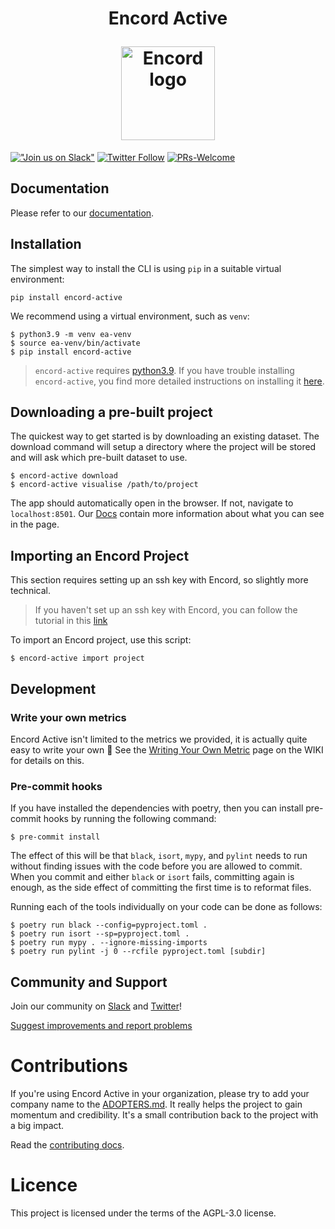 <h1 align="center">
  <p align="center">Encord Active</p>
  <a href="https://encord.com"><img src="src/encord_active/app/assets/encord_2_02.png" width="150" alt="Encord logo"/></a>
</h1>

[!["Join us on
Slack"](https://img.shields.io/badge/Slack-4A154B?logo=slack&logoColor=white)][join-slack] [![Twitter
Follow](https://img.shields.io/twitter/follow/encord_team?label=%40encord_team&style=social)][twitter-url]
[![PRs-Welcome][contribute-image]][contribute-url]

## Documentation

Please refer to our [documentation][encord-active-docs].

## Installation

The simplest way to install the CLI is using `pip` in a suitable virtual environment:

```shell
pip install encord-active
```

We recommend using a virtual environment, such as `venv`:

```shell
$ python3.9 -m venv ea-venv
$ source ea-venv/bin/activate
$ pip install encord-active
```

> `encord-active` requires [python3.9](https://www.python.org/downloads/release/python-3915/).
> If you have trouble installing `encord-active`, you find more detailed instructions on
> installing it [here][encord-active-docs].

## Downloading a pre-built project

The quickest way to get started is by downloading an existing dataset.
The download command will setup a directory where the project will be stored and will ask which pre-built dataset to use.

```shell
$ encord-active download
$ encord-active visualise /path/to/project
```

The app should automatically open in the browser. If not, navigate to `localhost:8501`.
Our [Docs][encord-active-docs] contain more information about what you can see in the page.

## Importing an Encord Project

This section requires setting up an ssh key with Encord, so slightly more technical.

> If you haven't set up an ssh key with Encord, you can follow the tutorial in this [link](https://docs.encord.com/admins/settings/public-keys/#set-up-public-key-authentication)

To import an Encord project, use this script:

```shell
$ encord-active import project
```

## Development

### Write your own metrics

Encord Active isn't limited to the metrics we provided, it is actually quite easy to write your own 🔧
See the [Writing Your Own Metric](https://docs.encord.com/admins/settings/public-keys/#set-up-public-key-authentication) page on the WIKI for details on this.

### Pre-commit hooks

If you have installed the dependencies with poetry, then you can install pre-commit hooks by running the following command:

```shell
$ pre-commit install
```

The effect of this will be that `black`, `isort`, `mypy`, and `pylint` needs to run without finding issues with the code before you are allowed to commit.
When you commit and either `black` or `isort` fails, committing again is enough, as the side effect of committing the first time is to reformat files.

Running each of the tools individually on your code can be done as follows:

```shell
$ poetry run black --config=pyproject.toml .
$ poetry run isort --sp=pyproject.toml .
$ poetry run mypy . --ignore-missing-imports
$ poetry run pylint -j 0 --rcfile pyproject.toml [subdir]
```

## Community and Support

Join our community on [Slack][join-slack] and [Twitter][twitter-url]!

[Suggest improvements and report problems][new-issue]

# Contributions

If you're using Encord Active in your organization, please try to add your company name to the [ADOPTERS.md](./ADOPTERS.md). It really helps the project to gain momentum and credibility. It's a small contribution back to the project with a big impact.

Read the [contributing docs][contribute-url].

# Licence

This project is licensed under the terms of the AGPL-3.0 license.

[encord-active-docs]: https://encord-active-docs.web.app/
[contribute-url]: https://encord-active-docs.web.app/contributing
[contribute-image]: https://img.shields.io/badge/PRs-welcome-blue.svg
[join-slack]: https://join.slack.com/t/encordactive/shared_invite/zt-1hc2vqur9-Fzj1EEAHoqu91sZ0CX0A7Q
[twitter-url]: https://twitter.com/encord_team
[new-issue]: https://github.com/encord-team/data-quality-pocs/issues/new
